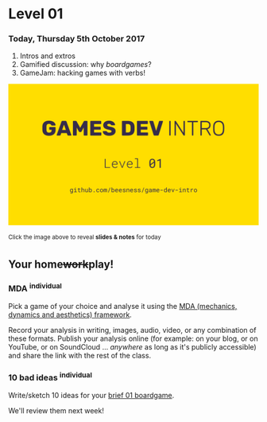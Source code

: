# Level 01

### Today, Thursday 5th October 2017

1. Intros and extros 
2. Gamified discussion: why *boardgames*? 
3. GameJam: hacking games with verbs! 

[![](assets/pres.png)](https://docs.google.com/presentation/d/1k8aiGwdJn-xTJHQYI96KZeyYtOFdFtiRUP5CJRIHQmI/edit?usp=sharing) 

<sup>Click the image above to reveal  **slides & notes** for today</sup>
 
## Your home<del>work</del>play!

### MDA <sup>individual</sup> 

Pick a game of your choice and analyse it using the [MDA (mechanics, dynamics and aesthetics) framework](assets/mda.pdf).

Record your analysis in writing, images, audio, video, or any combination of these formats. Publish your analysis online (for example: on your blog, or on YouTube, or on SoundCloud ... *anywhere* as long as it's publicly accessible) and share the link with the rest of the class.

### 10 bad ideas <sup>individual</sup>

Write/sketch 10 ideas for your [brief 01 boardgame](../../README.md#brief-01). 

We'll review them next week!
